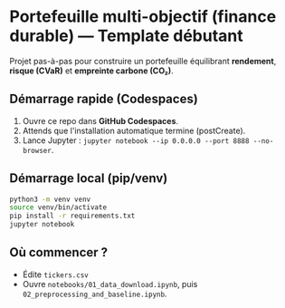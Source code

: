 # Portefeuille multi-objectif (finance durable) — Template débutant

Projet pas-à-pas pour construire un portefeuille équilibrant **rendement**, **risque (CVaR)** et **empreinte carbone (CO₂)**.

## Démarrage rapide (Codespaces)
1. Ouvre ce repo dans **GitHub Codespaces**.
2. Attends que l'installation automatique termine (postCreate).
3. Lance Jupyter : `jupyter notebook --ip 0.0.0.0 --port 8888 --no-browser`.

## Démarrage local (pip/venv)
```bash
python3 -m venv venv
source venv/bin/activate
pip install -r requirements.txt
jupyter notebook
```

## Où commencer ?
- Édite `tickers.csv`
- Ouvre `notebooks/01_data_download.ipynb`, puis `02_preprocessing_and_baseline.ipynb`.